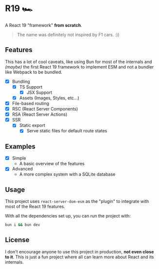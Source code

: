 # R19 🏎️

A React 19 "framework" **from scratch**.

> The name was definitely not inspired by F1 cars. :))

## Features

This has a lot of cool caveats, like using Bun for most of the internals and _(maybe)_ the first React 19 framework to implement ESM and not a bundler like Webpack to be bundled.

- [x] Bundling
  - [x] TS Support
    - [x] JSX Support
  - [x] Assets (Images, Styles, etc...)
- [x] File-based routing
- [x] RSC (React Server Components)
- [x] RSA (React Server Actions)
- [x] SSR
  - [x] Static export
    - [x] Serve static files for default route states

## Examples

- [x] Simple
  - A basic overview of the features
- [x] Advanced
  - A more complex system with a SQLite database

## Usage

This project uses `react-server-dom-esm` as the "plugin" to integrate with most of the React 19 features.

With all the dependencies set up, you can run the project with:

```bash
bun i && bun dev
```

## License

I don't encourage anyone to use this project in production, **not even close to it**. This is just a fun project where all can learn more about React and its internals.
